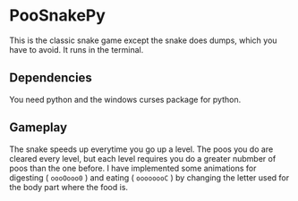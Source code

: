 # PooSnakePy
This is the classic snake game except the snake does dumps, which you have to avoid. It runs in the terminal.

## Dependencies 
You need python and the windows curses package for python. 

## Gameplay 
The snake speeds up everytime you go up a level. The poos you do are cleared every level, but each level requires you do a greater nubmber of poos than the one before. I have implemented some animations for digesting ( `oooOooo0` ) and eating ( `oooooooC` ) by changing the letter used for the body part where the food is.
